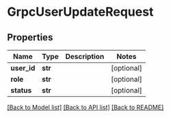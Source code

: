 # GrpcUserUpdateRequest

## Properties
Name | Type | Description | Notes
------------ | ------------- | ------------- | -------------
**user_id** | **str** |  | [optional] 
**role** | **str** |  | [optional] 
**status** | **str** |  | [optional] 

[[Back to Model list]](../README.md#documentation-for-models) [[Back to API list]](../README.md#documentation-for-api-endpoints) [[Back to README]](../README.md)


